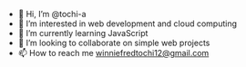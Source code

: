 - 👋 Hi, I’m @tochi-a
- 👀 I’m interested in web development and cloud computing
- 🌱 I’m currently learning JavaScript
- 💞️ I’m looking to collaborate on simple web projects 
- 📫 How to reach me winniefredtochi12@gmail.com

<!---
tochi-a/tochi-a is a ✨ special ✨ repository because its `README.md` (this file) appears on your GitHub profile.
You can click the Preview link to take a look at your changes.
--->
